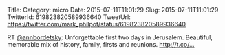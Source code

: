 Title: 
Category: micro
Date: 2015-07-11T11:01:29
Slug: 2015-07-11T11:01:29
TwitterId: 619823820589936640
TweetUrl: https://twitter.com/mark_philpot/status/619823820589936640

RT [@annbordetsky](https://twitter.com/annbordetsky): Unforgettable first two days in Jerusalem. Beautiful, memorable mix of history, family, firsts and reunions. http://t.co/…